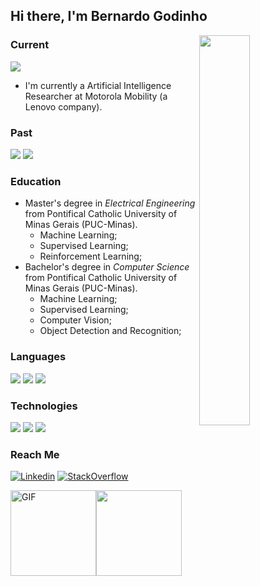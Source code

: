 

## Hi there, I'm Bernardo Godinho 


<img align="right" src="https://github.com/BernardoGO/BernardoGO/raw/main/out.gif" width="40%">





### Current
![](https://img.shields.io/badge/-Artificial%20Intelligence%20Researcher-000?style=for-the-badge&logo=motorola&label=MOTOROLA%20MOBILITY&color=ddd) 
 - I'm currently a Artificial Intelligence Researcher at Motorola Mobility (a Lenovo company). 


### Past
![](https://img.shields.io/badge/-AI%20Tech%20Engineer-000?style=for-the-badge&logo=intel&label=INTEL&color=ddd)
![](https://img.shields.io/badge/-Data%20Scientist%20-000?style=for-the-badge&logo=tata&label=TCS&color=ddd)


### Education
 * Master's degree in *Electrical Engineering* from Pontifical Catholic University of Minas Gerais (PUC-Minas).
    * Machine Learning;
    * Supervised Learning;
    * Reinforcement Learning;
 * Bachelor's degree in *Computer Science* from Pontifical Catholic University of Minas Gerais (PUC-Minas).
     * Machine Learning;
     * Supervised Learning;
     * Computer Vision;
     * Object Detection and Recognition;
 


### Languages

![](https://img.shields.io/badge/-Python-000?style=for-the-badge&logoColor=blue&color=ddd&logo=python)
![](https://img.shields.io/badge/-C++-000?style=for-the-badge&logoColor=blue&color=ddd&logo=c%2b%2b)
![](https://img.shields.io/badge/-Java-000?style=for-the-badge&logoColor=blue&color=ddd&logo=java)

### Technologies

![](https://img.shields.io/badge/-TensorFlow-000?style=for-the-badge&color=ddd&logo=tensorflow)
![](https://img.shields.io/badge/-PyTorch-000?style=for-the-badge&color=ddd&logo=pytorch)
![](https://img.shields.io/badge/-NumPy-000?style=for-the-badge&logoColor=blue&color=ddd&logo=numpy)

### Reach Me
[![Linkedin](https://img.shields.io/badge/-bernardogo-gray?style=flat-square&logo=Linkedin&logoColor=white&link=https://www.linkedin.com/in/bernardogo/)](https://www.linkedin.com/in/bernardogo/) 
[![StackOverflow](https://img.shields.io/badge/-bernardogo-gray?style=flat-square&logo=stackoverflow&logoColor=white&link=https://stackoverflow.com/users/3799743/bernardogo)](https://stackoverflow.com/users/3799743/bernardogo) 


<img height="137px" alt="GIF" src="https://github-readme-stats.vercel.app/api?username=BernardoGO&hide_title=true&hide_border=true&show_icons=true&include_all_commits=true&count_private=true&line_height=21&text_color=000&icon_color=000&theme=graywhite" /><!-- wi*quL3fcV --><img height="137px" src="https://github-readme-stats.vercel.app/api/top-langs/?username=BernardoGO&hide=html&hide_title=true&hide_border=true&layout=compact&langs_count=7&exclude_repo=comp426,Redventures-Movie-Quotes&text_color=000&icon_color=fff&theme=graywhite" />
